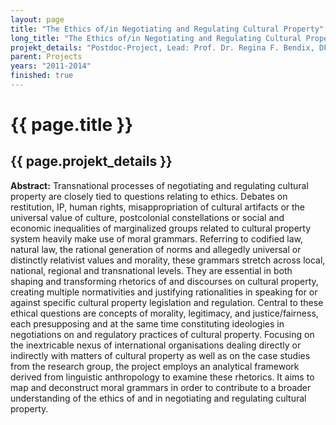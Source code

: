 ```yaml
---
layout: page
title: "The Ethics of/in Negotiating and Regulating Cultural Property"
long_title: "The Ethics of/in Negotiating and Regulating Cultural Property (Lead: Prof. Dr. Regina F. Bendix, DFG-Research Group Cultural Property)"
projekt_details: "Postdoc-Project, Lead: Prof. Dr. Regina F. Bendix, DFG-Research Group Cultural Property"
parent: Projects
years: "2011-2014"
finished: true
---
```

<div class="projekte">
<h1>{{ page.title }}</h1>
<h2>{{ page.projekt_details }}</h2>

<strong>Abstract:</strong> Transnational processes of negotiating and regulating cultural property are closely tied to questions relating to ethics. Debates on restitution, IP, human rights, misappropriation of cultural artifacts or the universal value of culture, postcolonial constellations or social and economic inequalities of marginalized groups related to cultural property system heavily make use of moral grammars. Referring to codified law, natural law, the rational generation of norms and allegedly universal or distinctly relativist values and morality, these grammars stretch across local, national, regional and transnational levels. They are essential in both shaping and transforming rhetorics of and discourses on cultural property, creating multiple normativities and justifying rationalities in speaking for or against specific cultural property legislation and regulation. Central to these ethical questions are concepts of morality, legitimacy, and justice/fairness, each presupposing and at the same time constituting ideologies in negotiations on and regulatory practices of cultural property. Focusing on the inextricable nexus of international organisations dealing directly or indirectly with matters of cultural property as well as on the case studies from the research group, the project employs an analytical framework derived from linguistic anthropology to examine these rhetorics. It aims to map and deconstruct moral grammars in order to contribute to a broader understanding of the ethics of and in negotiating and regulating cultural property.
</div>